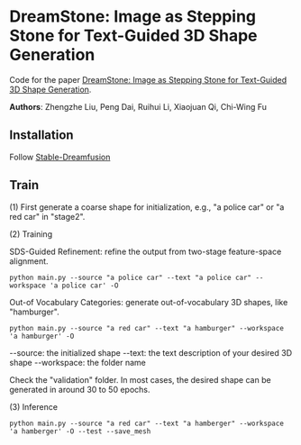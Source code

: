 # DreamStone: Image as Stepping Stone for Text-Guided 3D Shape Generation

Code for the paper [DreamStone: Image as Stepping Stone for Text-Guided 3D Shape Generation](https://liuzhengzhe.github.io/DreamStone.github.io/).

**Authors**: Zhengzhe Liu, Peng Dai, Ruihui Li, Xiaojuan Qi, Chi-Wing Fu

## Installation

Follow [Stable-Dreamfusion](https://github.com/ashawkey/stable-dreamfusion)


##  Train

(1) First generate a coarse shape for initialization, e.g., "a police car" or "a red car" in "stage2". 

(2) Training

SDS-Guided Refinement: refine the output from two-stage feature-space alignment. 
```
python main.py --source "a police car" --text "a police car" --workspace 'a police car' -O
```

Out-of Vocabulary Categories: generate out-of-vocabulary 3D shapes, like "hamburger". 
```
python main.py --source "a red car" --text "a hamburger" --workspace 'a hamburger' -O
```

--source: the initialized shape
--text: the text description of your desired 3D shape
--workspace: the folder name

Check the "validation" folder. In most cases, the desired shape can be generated in around 30 to 50 epochs. 


(3) Inference

```
python main.py --source "a red car" --text "a hamberger" --workspace 'a hamberger' -O --test --save_mesh
```
